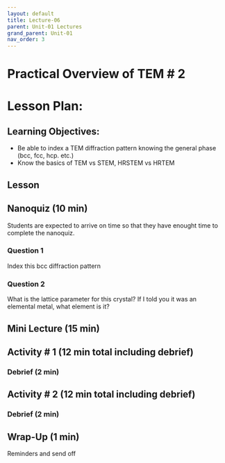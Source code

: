 ```yaml
---
layout: default
title: Lecture-06
parent: Unit-01 Lectures
grand_parent: Unit-01
nav_order: 3
---
```


# Practical Overview of TEM \# 2


# Lesson Plan:


## Learning Objectives:
- Be able to index a TEM diffraction pattern knowing the general phase (bcc, fcc, hcp. etc.)
- Know the basics of TEM vs STEM, HRSTEM vs HRTEM
## Lesson

## Nanoquiz (10 min)
Students are expected to arrive on time so that they have enought time to complete the nanoquiz.
### Question 1
Index this bcc diffraction pattern

### Question 2
What is the lattice parameter for this crystal? If I told you it was an elemental metal, what element is it?



## Mini Lecture (15 min)

## Activity \# 1 (12 min total including debrief)


### Debrief (2 min)

## Activity \# 2 (12 min total including debrief)


### Debrief (2 min)

## Wrap-Up (1 min)
Reminders and send off

